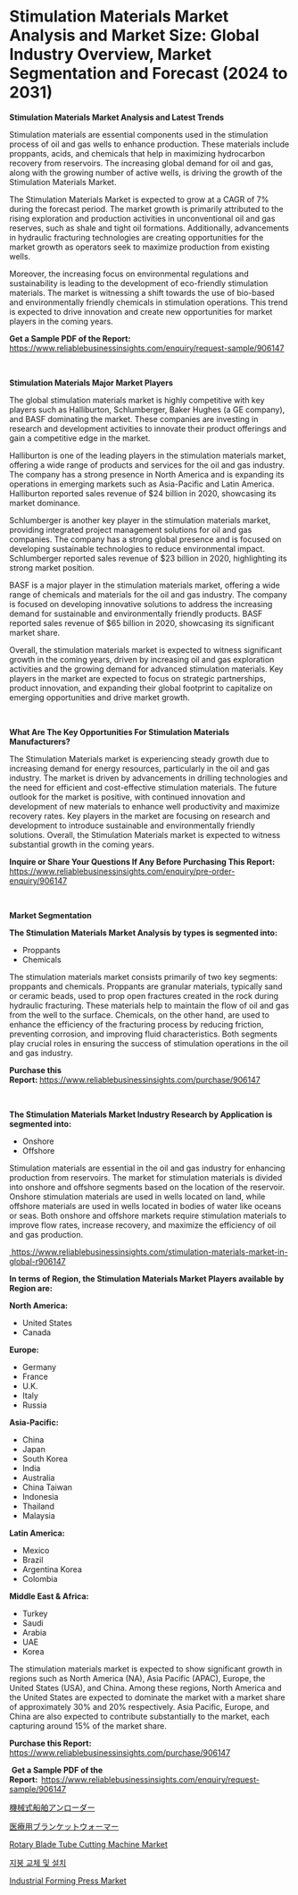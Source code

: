 <p><h1>Stimulation Materials Market Analysis and Market Size: Global Industry Overview, Market Segmentation and Forecast (2024 to 2031)</h1></p><p><strong>Stimulation Materials Market Analysis and Latest Trends</strong></p>
<p><p>Stimulation materials are essential components used in the stimulation process of oil and gas wells to enhance production. These materials include proppants, acids, and chemicals that help in maximizing hydrocarbon recovery from reservoirs. The increasing global demand for oil and gas, along with the growing number of active wells, is driving the growth of the Stimulation Materials Market.</p><p>The Stimulation Materials Market is expected to grow at a CAGR of 7% during the forecast period. The market growth is primarily attributed to the rising exploration and production activities in unconventional oil and gas reserves, such as shale and tight oil formations. Additionally, advancements in hydraulic fracturing technologies are creating opportunities for the market growth as operators seek to maximize production from existing wells.</p><p>Moreover, the increasing focus on environmental regulations and sustainability is leading to the development of eco-friendly stimulation materials. The market is witnessing a shift towards the use of bio-based and environmentally friendly chemicals in stimulation operations. This trend is expected to drive innovation and create new opportunities for market players in the coming years.</p></p>
<p><strong>Get a Sample PDF of the Report:&nbsp;</strong> <a href="https://www.reliablebusinessinsights.com/enquiry/request-sample/906147">https://www.reliablebusinessinsights.com/enquiry/request-sample/906147</a></p>
<p>&nbsp;</p>
<p><strong>Stimulation Materials Major Market Players</strong></p>
<p><p>The global stimulation materials market is highly competitive with key players such as Halliburton, Schlumberger, Baker Hughes (a GE company), and BASF dominating the market. These companies are investing in research and development activities to innovate their product offerings and gain a competitive edge in the market.</p><p>Halliburton is one of the leading players in the stimulation materials market, offering a wide range of products and services for the oil and gas industry. The company has a strong presence in North America and is expanding its operations in emerging markets such as Asia-Pacific and Latin America. Halliburton reported sales revenue of $24 billion in 2020, showcasing its market dominance.</p><p>Schlumberger is another key player in the stimulation materials market, providing integrated project management solutions for oil and gas companies. The company has a strong global presence and is focused on developing sustainable technologies to reduce environmental impact. Schlumberger reported sales revenue of $23 billion in 2020, highlighting its strong market position.</p><p>BASF is a major player in the stimulation materials market, offering a wide range of chemicals and materials for the oil and gas industry. The company is focused on developing innovative solutions to address the increasing demand for sustainable and environmentally friendly products. BASF reported sales revenue of $65 billion in 2020, showcasing its significant market share.</p><p>Overall, the stimulation materials market is expected to witness significant growth in the coming years, driven by increasing oil and gas exploration activities and the growing demand for advanced stimulation materials. Key players in the market are expected to focus on strategic partnerships, product innovation, and expanding their global footprint to capitalize on emerging opportunities and drive market growth.</p></p>
<p>&nbsp;</p>
<p><strong>What Are The Key Opportunities For Stimulation Materials Manufacturers?</strong></p>
<p><p>The Stimulation Materials market is experiencing steady growth due to increasing demand for energy resources, particularly in the oil and gas industry. The market is driven by advancements in drilling technologies and the need for efficient and cost-effective stimulation materials. The future outlook for the market is positive, with continued innovation and development of new materials to enhance well productivity and maximize recovery rates. Key players in the market are focusing on research and development to introduce sustainable and environmentally friendly solutions. Overall, the Stimulation Materials market is expected to witness substantial growth in the coming years.</p></p>
<p><strong>Inquire or Share Your Questions If Any Before Purchasing This Report:</strong> <a href="https://www.reliablebusinessinsights.com/enquiry/pre-order-enquiry/906147">https://www.reliablebusinessinsights.com/enquiry/pre-order-enquiry/906147</a></p>
<p>&nbsp;</p>
<p><strong>Market Segmentation</strong></p>
<p><strong>The Stimulation Materials Market Analysis by types is segmented into:</strong></p>
<p><ul><li>Proppants</li><li>Chemicals</li></ul></p>
<p><p>The stimulation materials market consists primarily of two key segments: proppants and chemicals. Proppants are granular materials, typically sand or ceramic beads, used to prop open fractures created in the rock during hydraulic fracturing. These materials help to maintain the flow of oil and gas from the well to the surface. Chemicals, on the other hand, are used to enhance the efficiency of the fracturing process by reducing friction, preventing corrosion, and improving fluid characteristics. Both segments play crucial roles in ensuring the success of stimulation operations in the oil and gas industry.</p></p>
<p><strong>Purchase this Report:&nbsp;</strong><a href="https://www.reliablebusinessinsights.com/purchase/906147">https://www.reliablebusinessinsights.com/purchase/906147</a></p>
<p>&nbsp;</p>
<p><strong>The Stimulation Materials Market Industry Research by Application is segmented into:</strong></p>
<p><ul><li>Onshore</li><li>Offshore</li></ul></p>
<p><p>Stimulation materials are essential in the oil and gas industry for enhancing production from reservoirs. The market for stimulation materials is divided into onshore and offshore segments based on the location of the reservoir. Onshore stimulation materials are used in wells located on land, while offshore materials are used in wells located in bodies of water like oceans or seas. Both onshore and offshore markets require stimulation materials to improve flow rates, increase recovery, and maximize the efficiency of oil and gas production.</p></p>
<p><a href="https://www.reliablebusinessinsights.com/stimulation-materials-market-in-global-r906147">&nbsp;https://www.reliablebusinessinsights.com/stimulation-materials-market-in-global-r906147</a></p>
<p><strong>In terms of Region, the Stimulation Materials Market Players available by Region are:</strong></p>
<p>
    <p> <strong> North America: </strong>
        <ul>
            <li>United States</li>
            <li>Canada</li>
        </ul>
        </p> 
    <p> <strong> Europe: </strong>
        <ul>
            <li>Germany</li>
            <li>France</li>
            <li>U.K.</li>
            <li>Italy</li>
            <li>Russia</li>
        </ul>
        </p> 
    <p> <strong> Asia-Pacific: </strong>
        <ul>
            <li>China</li>
            <li>Japan</li>
            <li>South Korea</li>
            <li>India</li>
            <li>Australia</li>
            <li>China Taiwan</li>
            <li>Indonesia</li>
            <li>Thailand</li>
            <li>Malaysia</li>
        </ul>
        </p> 
    <p> <strong> Latin America: </strong>
        <ul>
            <li>Mexico</li>
            <li>Brazil</li>
            <li>Argentina Korea</li>
            <li>Colombia</li>
        </ul>
        </p> 
    <p> <strong> Middle East & Africa: </strong>
        <ul>
            <li>Turkey</li>
            <li>Saudi</li>
            <li>Arabia</li>
            <li>UAE</li>
            <li>Korea</li>
        </ul>
    </p>
    </p>
<p><p>The stimulation materials market is expected to show significant growth in regions such as North America (NA), Asia Pacific (APAC), Europe, the United States (USA), and China. Among these regions, North America and the United States are expected to dominate the market with a market share of approximately 30% and 20% respectively. Asia Pacific, Europe, and China are also expected to contribute substantially to the market, each capturing around 15% of the market share.</p></p>
<p><strong>Purchase this Report: </strong><a href="https://www.reliablebusinessinsights.com/purchase/906147">https://www.reliablebusinessinsights.com/purchase/906147</a></p>
<p>&nbsp;<strong>Get a Sample PDF of the Report:&nbsp;&nbsp;</strong><a href="https://www.reliablebusinessinsights.com/enquiry/request-sample/906147">https://www.reliablebusinessinsights.com/enquiry/request-sample/906147</a></p>
<p><strong></strong></p>
<p><p><a href="https://medium.com/@bonniehoppe1/%E6%A9%9F%E6%A2%B0%E5%BC%8F%E8%88%B9%E8%88%B6%E3%82%A2%E3%83%B3%E3%83%AD%E3%83%BC%E3%83%80%E3%83%BC%E5%B8%82%E5%A0%B4%E3%81%AE%E8%A6%8F%E6%A8%A1%E3%81%A8%E5%B8%82%E5%A0%B4%E5%8B%95%E5%90%91-%E7%94%A3%E6%A5%AD%E5%85%A8%E4%BD%93%E3%81%AE%E5%AE%8C%E5%85%A8%E3%81%AA%E6%A6%82%E8%A6%81-2024%E5%B9%B4%E3%81%8B%E3%82%892031%E5%B9%B4-1f2feae12c22">機械式船舶アンローダー</a></p><p><a href="https://medium.com/@alfredodance/%E5%8C%BB%E7%99%82%E7%94%A8%E6%AF%9B%E5%B8%83%E3%82%A6%E3%82%A9%E3%83%BC%E3%83%9E%E3%83%BC%E5%B8%82%E5%A0%B4%E5%B1%95%E6%9C%9B-%E6%A5%AD%E7%95%8C%E6%A6%82%E8%A6%81%E3%81%A8%E4%BA%88%E6%B8%AC-2024%E5%B9%B4%E3%81%8B%E3%82%892031%E5%B9%B4-a388a9305ab9">医療用ブランケットウォーマー</a></p><p><a href="https://www.linkedin.com/pulse/rotary-blade-tube-cutting-machinenbspmarket-focuses-market-ijihf?trackingId=pdaRIgiJp%2FZGMQ%2BJ%2FxRa8w%3D%3D">Rotary Blade Tube Cutting Machine Market</a></p><p><a href="https://medium.com/@beaublock13/%EC%A7%80%EB%B6%95-%EA%B5%90%EC%B2%B4-%EB%B0%8F-%EC%84%A4%EC%B9%98-%EC%8B%9C%EC%9E%A5-%EA%B7%9C%EB%AA%A8-cagr-%ED%8A%B8%EB%A0%8C%EB%93%9C-2024-2030-4923a6e68e7a">지붕 교체 및 설치</a></p><p><a href="https://www.linkedin.com/pulse/industrial-forming-press-market-size-cagr-trends-2024-2030-4hd6f?trackingId=6mv9cW76QpKOO6HrBZgVbg%3D%3D">Industrial Forming Press Market</a></p></p>
